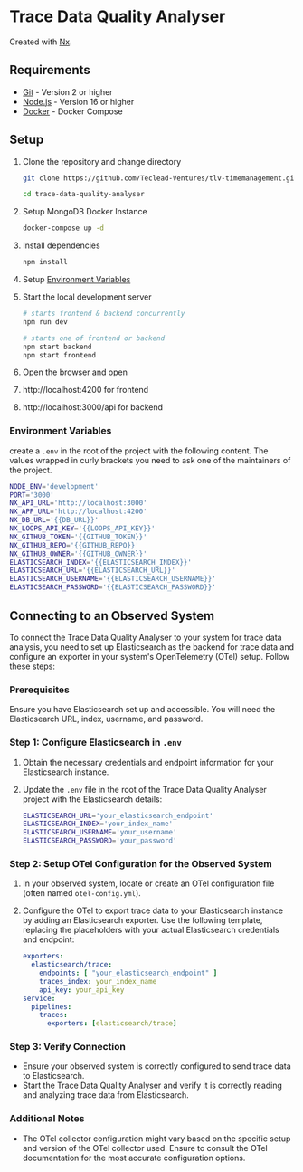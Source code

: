 
# Trace Data Quality Analyser

Created with [Nx](https://nx.dev).

## Requirements

- [Git](https://git-scm.com/) - Version 2 or higher
- [Node.js](https://nodejs.org/) - Version 16 or higher
- [Docker]() - Docker Compose

## Setup

1. Clone the repository and change directory

   ```bash
   git clone https://github.com/Teclead-Ventures/tlv-timemanagement.git
   ```

   ```bash
   cd trace-data-quality-analyser
   ```

2. Setup MongoDB Docker Instance
   ```bash
   docker-compose up -d
   ```

3. Install dependencies
   ```bash
   npm install
   ```
4. Setup [Environment Variables](#environment-variables)
5. Start the local development server

   ```bash
   # starts frontend & backend concurrently
   npm run dev
   ```

   ```bash
   # starts one of frontend or backend
   npm start backend
   npm start frontend
   ```

6. Open the browser and open
  1. http://localhost:4200 for frontend
  2. http://localhost:3000/api for backend

### Environment Variables

create a `.env` in the root of the project with the following content. The values wrapped in curly brackets you need to ask one of the maintainers of the project.

```bash
NODE_ENV='development'
PORT='3000'
NX_API_URL='http://localhost:3000'
NX_APP_URL='http://localhost:4200'
NX_DB_URL='{{DB_URL}}'
NX_LOOPS_API_KEY='{{LOOPS_API_KEY}}'
NX_GITHUB_TOKEN='{{GITHUB_TOKEN}}'
NX_GITHUB_REPO='{{GITHUB_REPO}}'
NX_GITHUB_OWNER='{{GITHUB_OWNER}}'
ELASTICSEARCH_INDEX='{{ELASTICSEARCH_INDEX}}'
ELASTICSEARCH_URL='{{ELASTICSEARCH_URL}}'
ELASTICSEARCH_USERNAME='{{ELASTICSEARCH_USERNAME}}'
ELASTICSEARCH_PASSWORD='{{ELASTICSEARCH_PASSWORD}}'
```


## Connecting to an Observed System

To connect the Trace Data Quality Analyser to your system for trace data analysis, you need to set up Elasticsearch as the backend for trace data and configure an exporter in your system's OpenTelemetry (OTel) setup. Follow these steps:

### Prerequisites
Ensure you have Elasticsearch set up and accessible. You will need the Elasticsearch URL, index, username, and password.

### Step 1: Configure Elasticsearch in `.env`
1. Obtain the necessary credentials and endpoint information for your Elasticsearch instance.
2. Update the `.env` file in the root of the Trace Data Quality Analyser project with the Elasticsearch details:

   ```bash
   ELASTICSEARCH_URL='your_elasticsearch_endpoint'
   ELASTICSEARCH_INDEX='your_index_name'
   ELASTICSEARCH_USERNAME='your_username'
   ELASTICSEARCH_PASSWORD='your_password'
   ```

### Step 2: Setup OTel Configuration for the Observed System
1. In your observed system, locate or create an OTel configuration file (often named `otel-config.yml`).
2. Configure the OTel to export trace data to your Elasticsearch instance by adding an Elasticsearch exporter. Use the following template, replacing the placeholders with your actual Elasticsearch credentials and endpoint:

   ```yaml
   exporters:
     elasticsearch/trace:
       endpoints: [ "your_elasticsearch_endpoint" ]
       traces_index: your_index_name
       api_key: your_api_key
   service:
     pipelines:
       traces:
         exporters: [elasticsearch/trace]
   ```

### Step 3: Verify Connection
- Ensure your observed system is correctly configured to send trace data to Elasticsearch.
- Start the Trace Data Quality Analyser and verify it is correctly reading and analyzing trace data from Elasticsearch.

### Additional Notes
- The OTel collector configuration might vary based on the specific setup and version of the OTel collector used. Ensure to consult the OTel documentation for the most accurate configuration options.

